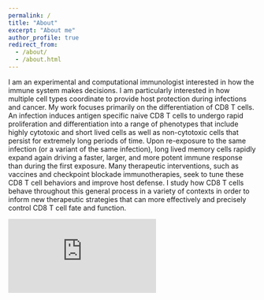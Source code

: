 ```yaml
---
permalink: /
title: "About"
excerpt: "About me"
author_profile: true
redirect_from: 
  - /about/
  - /about.html
---
```


I am an experimental and computational immunologist interested in how the immune system makes decisions. I am particularly interested in how multiple cell types coordinate to provide host protection during infections and cancer. My work focuses primarily on the differentiation of CD8 T cells. An infection induces antigen specific naive CD8 T cells to undergo rapid proliferation and differentiation into a range of phenotypes that include highly cytotoxic and short lived cells as well as non-cytotoxic cells that persist for extremely long periods of time. Upon re-exposure to the same infection (or a variant of the same infection), long lived memory cells rapidly expand again driving a faster, larger, and more potent immune response than during the first exposure. Many therapeutic interventions, such as vaccines and checkpoint blockade immunotherapies, seek to tune these CD8 T cell behaviors and improve host defense. I study how CD8 T cells behave throughout this general process in a variety of contexts in order to inform new therapeutic strategies that can more effectively and precisely control CD8 T cell fate and function. 

![alt text](https://github.com/khiamgalvez/khiamgalvez/images/CD8_Schematic.pdf?raw=true)

